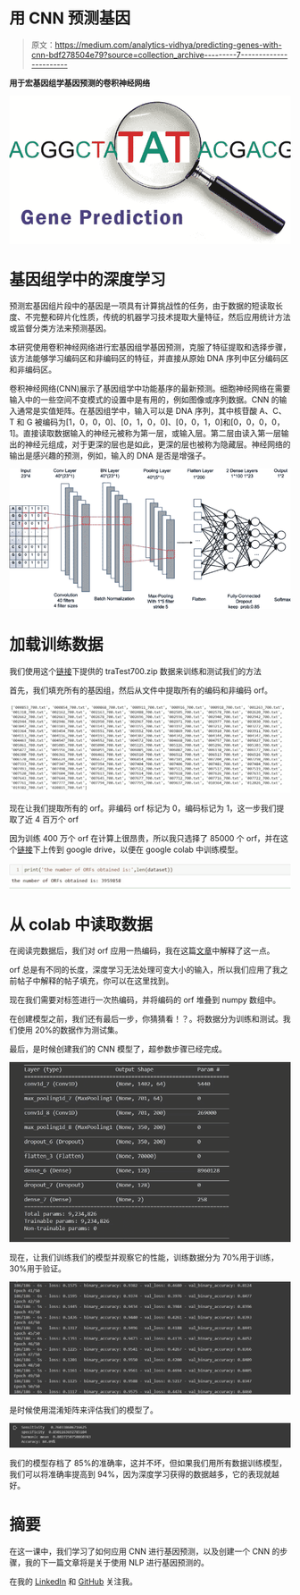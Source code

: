 # 用 CNN 预测基因

> 原文：<https://medium.com/analytics-vidhya/predicting-genes-with-cnn-bdf278504e79?source=collection_archive---------7----------------------->

**用于宏基因组学基因预测的卷积神经网络**

![](img/dd465b7eeda5041aafd8783e2d2652c9.png)

# 基因组学中的深度学习

预测宏基因组片段中的基因是一项具有计算挑战性的任务，由于数据的短读取长度、不完整和碎片化性质，传统的机器学习技术提取大量特征，然后应用统计方法或监督分类方法来预测基因。

本研究使用卷积神经网络进行宏基因组学基因预测，克服了特征提取和选择步骤，该方法能够学习编码区和非编码区的特征，并直接从原始 DNA 序列中区分编码区和非编码区。

卷积神经网络(CNN)展示了基因组学中功能基序的最新预测。细胞神经网络在需要输入中的一些空间不变模式的设置中是有用的，例如图像或序列数据。CNN 的输入通常是实值矩阵。在基因组学中，输入可以是 DNA 序列，其中核苷酸 A、C、T 和 G 被编码为[1，0，0，0]、[0，1，0，0]、[0，0，1，0]和[0，0，0，0，1]。直接读取数据输入的神经元被称为第一层，或输入层。第二层由读入第一层输出的神经元组成，对于更深的层也是如此，更深的层也被称为隐藏层。神经网络的输出是感兴趣的预测，例如，输入的 DNA 是否是增强子。

![](img/5d0438b492b1680e49b4de32da189f5f.png)

# 加载训练数据

我们使用这个[链接](http://180.208.58.19/Meta-MFDL/)下提供的 traTest700.zip 数据来训练和测试我们的方法

首先，我们填充所有的基因组，然后从文件中提取所有的编码和非编码 orf。

![](img/9a237cec16b6f17156c05359a1058bda.png)

现在让我们提取所有的 orf。非编码 orf 标记为 0，编码标记为 1，这一步我们提取了近 4 百万个 orf

因为训练 400 万个 orf 在计算上很昂贵，所以我只选择了 85000 个 orf，并在这个[链接](https://drive.google.com/drive/folders/1YcOCetzL8X4-YK-ShdWgih0YGWnBHLB2?usp=sharing)下上传到 google drive，以便在 google colab 中训练模型。

![](img/a97a6b38e5641abf71b4a3952ca7a162.png)

# 从 colab 中读取数据

在阅读完数据后，我们对 orf 应用一热编码，我在这篇[文章](/@elferachid/one-hot-encoding-dna-92a1c29ba15a)中解释了这一点。

orf 总是有不同的长度，深度学习无法处理可变大小的输入，所以我们应用了我之前帖子中解释的帖子填充，你可以在这里找到。

现在我们需要对标签进行一次热编码，并将编码的 orf 堆叠到 numpy 数组中。

在创建模型之前，我们还有最后一步，你猜猜看！？。将数据分为训练和测试。我们使用 20%的数据作为测试集。

最后，是时候创建我们的 CNN 模型了，超参数步骤已经完成。

![](img/47e4b4b27b46b899e5606c4ca67a7797.png)

现在，让我们训练我们的模型并观察它的性能，训练数据分为 70%用于训练，30%用于验证。

![](img/2a9dc6c79220a61302452603d88e8688.png)

是时候使用混淆矩阵来评估我们的模型了。

![](img/83ad5daefb4bd34b4435cd2d733c1798.png)

我们的模型存档了 85%的准确率，这并不坏，但如果我们用所有数据训练模型，我们可以将准确率提高到 94%，因为深度学习获得的数据越多，它的表现就越好。

# 摘要

在这一课中，我们学习了如何应用 CNN 进行基因预测，以及创建一个 CNN 的步骤，我的下一篇文章将是关于使用 NLP 进行基因预测的。

在我的 [LinkedIn](https://www.linkedin.com/in/rachid-elfermi-75a84b8b/) 和 [GitHub](https://github.com/rachidelfermi) 关注我。